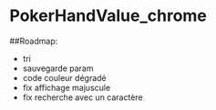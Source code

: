 # PokerHandValue_chrome

##Roadmap:
- tri
- sauvegarde param
- code couleur dégradé
- fix affichage majuscule
- fix recherche avec un caractère
